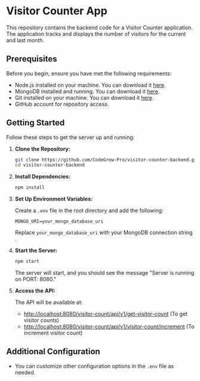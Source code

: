 # Visitor Counter App

This repository contains the backend code for a Visitor Counter application. The application tracks and displays the number of visitors for the current and last month.

## Prerequisites

Before you begin, ensure you have met the following requirements:

- Node.js installed on your machine. You can download it [here](https://nodejs.org/).
- MongoDB installed and running. You can download it [here](https://www.mongodb.com/try/download/community).
- Git installed on your machine. You can download it [here](https://git-scm.com/).
- GitHub account for repository access.

## Getting Started

Follow these steps to get the server up and running:

1. **Clone the Repository:**

    ```bash
    git clone https://github.com/CodeGrow-Pro/visitor-counter-backend.git
    cd visitor-counter-backend
    ```

2. **Install Dependencies:**

    ```bash
    npm install
    ```

3. **Set Up Environment Variables:**

    Create a `.env` file in the root directory and add the following:

    ```env
    MONGO_URI=your_mongo_database_uri
    ```

    Replace `your_mongo_database_uri` with your MongoDB connection string .

4. **Start the Server:**

    ```bash
    npm start
    ```

    The server will start, and you should see the message "Server is running on PORT: 8080."

5. **Access the API:**

    The API will be available at:

    - [http://localhost:8080/visitor-count/api/v1/get-visitor-count](http://localhost:8080/visitor-count/api/v1/get-visitor-count) (To get visitor counts)
    - [http://localhost:8080/visitor-count/api/v1/visitor-count/increment](http://localhost:8080/visitor-count/api/v1/visitor-count/increment) (To increment visitor count)

## Additional Configuration

- You can customize other configuration options in the `.env` file as needed.
